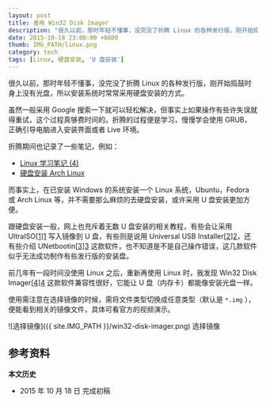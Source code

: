 ```yaml
---
layout: post
title: 善用 Win32 Disk Imager
description: "很久以前，那时年轻不懂事，没完没了折腾 Linux 的各种发行版，刚开始捣鼓的时身上没有光盘，所以安装系统时常常采用硬盘安装的方式。"
date: 2015-10-18 23:00:00 +0800
thumb: IMG_PATH/linux.png
category: tech
tags: [Linux, 硬盘安装, 'U 盘安装']
---
```


很久以前，那时年轻不懂事，没完没了折腾 Linux 的各种发行版，刚开始捣鼓时身上没有光盘，所以安装系统时常常采用硬盘安装的方式。

虽然一般采用 Google 搜索一下就可以轻松解决，但事实上如果操作有些许失误就得重试，这个过程真够费时间的。折腾的过程便是学习，慢慢学会使用 GRUB，正确引导电脑进入安装界面或者 Live 环境。

折腾期间也记录了一些笔记，例如：

* [Linux 学习笔记 (4)](/linux-study-4.html)
* [硬盘安装 Arch Linux](/hard-disk-installation-for-archlinux.html)

而事实上，在已安装 Windows 的系统安装一个 Linux 系统，Ubuntu，Fedora 或 Arch Linux 等，并不需要那么麻烦的去硬盘安装，或许采用 U 盘安装更加方便。

跟硬盘安装一般，网上也充斥着无数 U 盘安装的相关教程，有些会让采用 UltraISO[[1]][1] 写入镜像到 U 盘，有些则是说用 Universal USB Installer[[2]][2]，还有些介绍 UNetbootin[[3]][3] 这款软件，也不知道是不是自己操作错误，这几款软件似乎无法成功制作有些发行版的安装盘。

前几年有一段时间没使用 Linux 之后，重新再使用 Linux 时，我发现 Win32 Disk Imager[[4]][4] 这款软件兼容性很好，它能让 U 盘（内存卡）都能像安装光盘一样。

使用需注意在选择镜像的时候，需将文件类型切换成任意类型（默认是 `*.img` ），便能看到相关的镜像文件，具体可看官方的视频演示。

![选择镜像]({{ site.IMG_PATH }}/win32-disk-imager.png)
选择镜像

## 参考资料

[1]: http://cn.ezbsystems.com/ultraiso/ "UltraISO - EZB Systems, Inc"
[2]: http://www.pendrivelinux.com/universal-usb-installer-easy-as-1-2-3/ "Universal USB Installer &#8211; Easy as 1 2 3 | USB Pen Drive Linux"
[3]: http://unetbootin.github.io/ "UNetbootin - Homepage and Downloads"
[4]: http://sourceforge.net/projects/win32diskimager/ "Win32 Disk Imager download | SourceForge.net"

**本文历史**

* 2015 年 10 月 18 日 完成初稿
